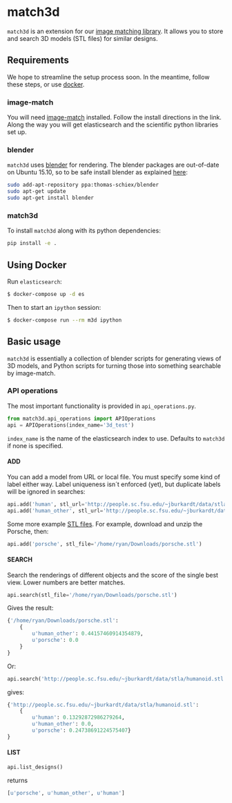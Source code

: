 # match3d

`match3d` is an extension for our [image matching library](https://github.com/ascribe/image-match).
It allows you to store and search 3D models (STL files) for similar designs.

## Requirements

We hope to streamline the setup process soon. In the meantime, follow these
steps, or use [docker](#using-docker).

### image-match

You will need [image-match](https://github.com/ascribe/image-match) installed.
Follow the install directions in the link.  Along the way you will get elasticsearch
and the scientific python libraries set up.

### blender

`match3d` uses [blender](https://www.blender.org/) for rendering.  The blender packages are out-of-date
on Ubuntu 15.10, so to be safe install blender as explained [here](http://tipsonubuntu.com/2015/04/03/install-blender-2-74-ubuntu-14-04linux-mint-17/):

```sh
sudo add-apt-repository ppa:thomas-schiex/blender
sudo apt-get update
sudo apt-get install blender
```

### match3d
To install `match3d` along with its python dependencies:

```sh
pip install -e .
```

## Using Docker

Run `elasticsearch`:

```bash
$ docker-compose up -d es
```

Then to start an `ipython` session:

```bash
$ docker-compose run --rm m3d ipython
```

## Basic usage

`match3d` is essentially a collection of blender scripts for generating views of 3D models, and Python scripts
for turning those into something searchable by image-match.

### API operations

The most important functionality is provided in `api_operations.py`.

```python
from match3d.api_operations import APIOperations
api = APIOperations(index_name='3d_test')
```

`index_name` is the name of the elasticsearch index to use. Defaults to `match3d` if none is specified.

#### ADD

You can add a model from URL or local file. You must specify some kind of label either way.
Label uniqueness isn´t enforced (yet), but duplicate labels will be ignored in searches:

```python
api.add('human', stl_url='http://people.sc.fsu.edu/~jburkardt/data/stla/humanoid_tri.stl')
api.add('human_other', stl_url='http://people.sc.fsu.edu/~jburkardt/data/stla/humanoid.stl')
```

Some more example [STL files](http://www.eng.nus.edu.sg/LCEL/RP/u21/wwwroot/stl_library.htm).
For example, download and unzip the Porsche, then:

```python
api.add('porsche', stl_file='/home/ryan/Downloads/porsche.stl')
```

#### SEARCH

Search the renderings of different objects and the score of the single best view. Lower numbers are better
matches.

```python
api.search(stl_file='/home/ryan/Downloads/porsche.stl')
```

Gives the result:

```python
{'/home/ryan/Downloads/porsche.stl':
    {
        u'human_other': 0.44157460914354879,
        u'porsche': 0.0
    }
}
```

Or:

```python
api.search('http://people.sc.fsu.edu/~jburkardt/data/stla/humanoid.stl')
```

gives:

```python
{'http://people.sc.fsu.edu/~jburkardt/data/stla/humanoid.stl':
    {
        u'human': 0.13292872986279264,
        u'human_other': 0.0,
        u'porsche': 0.24738691224575407}
}
```

#### LIST
```python
api.list_designs()
```

returns

```python
[u'porsche', u'human_other', u'human']
```

